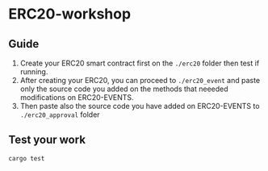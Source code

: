 # ERC20-workshop

## Guide
1. Create your ERC20 smart contract first on the `./erc20` folder then test if running.
2. After creating your ERC20, you can proceed to `./erc20_event` and paste only the source code you added on the methods that neeeded modifications on ERC20-EVENTS.
3. Then paste also the source code you have added on ERC20-EVENTS to `./erc20_approval` folder

## Test your work
`cargo test`
